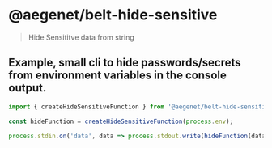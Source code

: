 # @aegenet/belt-hide-sensitive

> Hide Sensititve data from string

## Example, small cli to hide passwords/secrets from environment variables in the console output.

```typescript
import { createHideSensitiveFunction } from '@aegenet/belt-hide-sensitive';

const hideFunction = createHideSensitiveFunction(process.env);

process.stdin.on('data', data => process.stdout.write(hideFunction(data.toString())));
```
